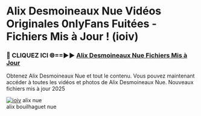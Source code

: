 # Alix Desmoineaux Nue Vidéos Originales 0nlyFans Fuitées - Fichiers Mis à Jour ! (ioiv)

<h3>🔴 CLIQUEZ ICI 🌐==►► <a href="https://tinyurl.com/2pmr4ezf" rel="nofollow">Alix Desmoineaux Nue Fichiers Mis à Jour</a></h3>

Obtenez Alix Desmoineaux Nue et tout le contenu. Vous pouvez maintenant accéder à toutes les vidéos et photos de Alix Desmoineaux Nue. Nouveaux fichiers mis à jour 2025

[![ioiv](https://i.imgur.com/6SNvagu.gif)](https://tinyurl.com/2pmr4ezf)
alix nue<br>
alix bouilhaguet nue